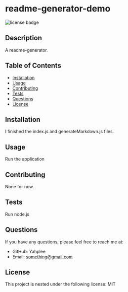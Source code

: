 # readme-generator-demo

![license badge](https://img.shields.io/badge/license-MIT-brightgreen.svg)

## Description

A readme-generator.

## Table of Contents

- [Installation](#installation)
- [Usage](#usage)
- [Contributing](#contributing)
- [Tests](#tests)
- [Questions](#question)
- [License](#license)

## Installation

I finished the index.js and generateMarkdown.js files.

## Usage

Run the application

## Contributing

None for now.

## Tests

Run node.js

## Questions

If you have any questions, please feel free to reach me at:

- GitHub: Yahplee
- Email: something@gmail.com

## License

This project is nested under the following license: MIT
